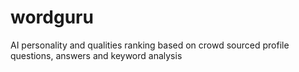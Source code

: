 wordguru
========

AI personality and qualities ranking based on crowd sourced profile questions, answers and keyword analysis
